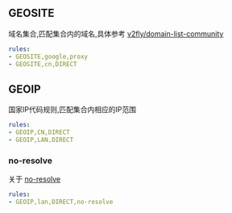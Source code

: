 ## GEOSITE

域名集合,匹配集合内的域名,具体参考 [v2fly/domain-list-community](https://github.com/v2fly/domain-list-community/tree/master/data)

```yaml
rules:
- GEOSITE,google,proxy
- GEOSITE,cn,DIRECT
```

## GEOIP

国家IP代码规则,匹配集合内相应的IP范围

```yaml
rules:
- GEOIP,CN,DIRECT
- GEOIP,LAN,DIRECT
```

### no-resolve

关于 [no-resolve](ip.md#no-resolve)

```yaml
rules:
- GEOIP,lan,DIRECT,no-resolve
```
